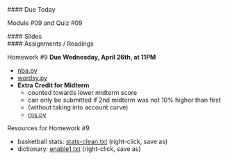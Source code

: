 <article class="due" markdown="block">
#### Due Today

Module #09 and Quiz #09

</article>

<article class="slides" markdown="block">
#### Slides


</article>

<article class="assignments" markdown="block">
#### Assignments / Readings		

Homework #9 __Due Wednesday, April 26th, at 11PM__ 

* [nba.py](homework/hw09/nba.py)
* [wordsy.py](homework/hw09/wordsy.py)
* __Extra Credit for Midterm__ 
    * counted towards lower midterm score
    * can only be submitted if 2nd midterm was not 10% higher than first 
    * (without taking into account curve)
    * [rps.py](homework/hw09/rps.py)

Resources for Homework #9

* basketball stats: [stats-clean.txt](homework/hw09/stats-clean.txt) (right-click, save as)
* dictionary: [enable1.txt](homework/hw09/enable1.txt) (right-click, save as)


</article>
